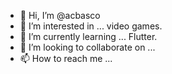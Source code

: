 - 👋 Hi, I’m @acbasco
- 👀 I’m interested in ... video games.
- 🌱 I’m currently learning ... Flutter.
- 💞️ I’m looking to collaborate on ...
- 📫 How to reach me ...

<!---
acbasco/acbasco is a ✨ special ✨ repository because its `README.md` (this file) appears on your GitHub profile.
You can click the Preview link to take a look at your changes.
--->
